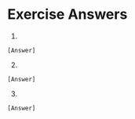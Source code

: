 # Exercise Answers

1.  
  ```
  [Answer]
  ```
2.  
  ```
  [Answer]
  ```
3.  
  ```
  [Answer]
  ```
